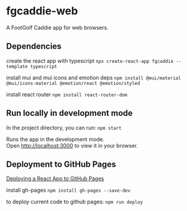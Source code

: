 # fgcaddie-web
A FootGolf Caddie app for web browsers.

## Dependencies

create the react app with typescript
`npx create-react-app fgcaddie --template typescript`

install mui and mui icons and emotion deps
`npm install @mui/material @mui/icons-material @emotion/react @emotion/styled`

install react router 
`npm install react-router-dom`


## Run locally in development mode

In the project directory, you can run:
`npm start`

Runs the app in the development mode.\
Open [http://localhost:3000](http://localhost:3000) to view it in your browser.


## Deployment to GitHub Pages

[Deploying a React App to GitHub Pages](https://github.com/gitname/react-gh-pages#readme)

install gh-pages `npm install gh-pages --save-dev`

to deploy current code to github pages: `npm run deploy`


